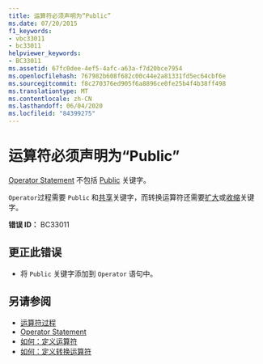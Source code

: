 ```yaml
---
title: 运算符必须声明为“Public”
ms.date: 07/20/2015
f1_keywords:
- vbc33011
- bc33011
helpviewer_keywords:
- BC33011
ms.assetid: 67fc0dee-4ef5-4afc-a63a-f7d20bce7954
ms.openlocfilehash: 767982b608f682c00c44e2a81331fd5ec64cbf6e
ms.sourcegitcommit: f8c270376ed905f6a8896ce0fe25b4f4b38ff498
ms.translationtype: MT
ms.contentlocale: zh-CN
ms.lasthandoff: 06/04/2020
ms.locfileid: "84399275"
---
```

# <a name="operators-must-be-declared-public"></a>运算符必须声明为“Public”
[Operator Statement](../language-reference/statements/operator-statement.md) 不包括 [Public](../language-reference/modifiers/public.md) 关键字。  
  
 `Operator`过程需要 `Public` 和[共享](../language-reference/modifiers/shared.md)关键字，而转换运算符还需要[扩大](../language-reference/modifiers/widening.md)或[收缩](../language-reference/modifiers/narrowing.md)关键字。  
  
 **错误 ID：** BC33011  
  
## <a name="to-correct-this-error"></a>更正此错误  
  
- 将 `Public` 关键字添加到 `Operator` 语句中。  
  
## <a name="see-also"></a>另请参阅

- [运算符过程](../programming-guide/language-features/procedures/operator-procedures.md)
- [Operator Statement](../language-reference/statements/operator-statement.md)
- [如何：定义运算符](../programming-guide/language-features/procedures/how-to-define-an-operator.md)
- [如何：定义转换运算符](../programming-guide/language-features/procedures/how-to-define-a-conversion-operator.md)
